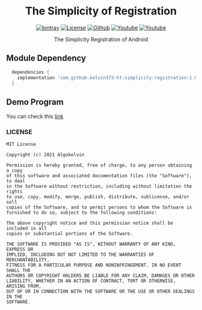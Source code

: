 <h1 align="center">The Simplicity of Registration</h1>

<p align="center">
  <a href="https://jitpack.io/#kelvin373-ht/simplicity-registration"><img alt="bintray" src="https://jitpack.io/v/kelvin373-ht/simplicity-registration.svg"></a>
  <a href="LICENSE"><img alt="License" src="https://img.shields.io/github/license/kelvin373-ht/demo-simplicity-registration"></a>
  <a href="https://github.com/kelvin373-ht"><img alt="Github" src="https://img.shields.io/github/followers/kelvin373-ht?label=follow&style=social"></a>
  <a href="https://www.youtube.com/c/AlgoKelvin373/"><img alt="Youtube" src="https://img.shields.io/youtube/channel/views/UCpSHZFRx64xWwXYbWbyXxfw?style=social"></a>
  <a href="https://www.youtube.com/c/AlgoKelvin373/"><img alt="Youtube" src="https://img.shields.io/youtube/channel/subscribers/UCpSHZFRx64xWwXYbWbyXxfw?style=social"></a>
</p>

<p align="center">The Simplicity Registration of Android</p>

## Module Dependency

```gradle
  dependencies {
    implementation 'com.github.kelvin373-ht:simplicity-registration:1.0.0'
  }
  ```

## Demo Program

You can check this [link](https://github.com/algokelvin-373/demo-simplicity-registration/tree/release/v1.0.0)

### LICENSE
```
MIT License

Copyright (c) 2021 Algokelvin

Permission is hereby granted, free of charge, to any person obtaining a copy
of this software and associated documentation files (the "Software"), to deal
in the Software without restriction, including without limitation the rights
to use, copy, modify, merge, publish, distribute, sublicense, and/or sell
copies of the Software, and to permit persons to whom the Software is
furnished to do so, subject to the following conditions:

The above copyright notice and this permission notice shall be included in all
copies or substantial portions of the Software.

THE SOFTWARE IS PROVIDED "AS IS", WITHOUT WARRANTY OF ANY KIND, EXPRESS OR
IMPLIED, INCLUDING BUT NOT LIMITED TO THE WARRANTIES OF MERCHANTABILITY,
FITNESS FOR A PARTICULAR PURPOSE AND NONINFRINGEMENT. IN NO EVENT SHALL THE
AUTHORS OR COPYRIGHT HOLDERS BE LIABLE FOR ANY CLAIM, DAMAGES OR OTHER
LIABILITY, WHETHER IN AN ACTION OF CONTRACT, TORT OR OTHERWISE, ARISING FROM,
OUT OF OR IN CONNECTION WITH THE SOFTWARE OR THE USE OR OTHER DEALINGS IN THE
SOFTWARE.
```
